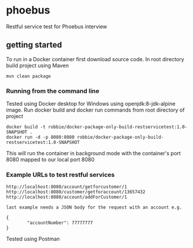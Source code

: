 # phoebus 
Restful service test for Phoebus interview

## getting started

To run in a Docker container first download source code. In root directory build project using Maven
```
mvn clean package
```

### Running from the command line

Tested using Docker desktop for Windows using openjdk:8-jdk-alpine image. Run docker build and docker run commands from root directory of project

```
docker build -t robbie/docker-package-only-build-restservicetest:1.0-SNAPSHOT .
docker run -d -p 8080:8080 robbie/docker-package-only-build-restservicetest:1.0-SNAPSHOT
```

This will run the container in background mode with the container's port 8080 mapped to our local port 8080

### Example URLs to test restful services

```
http://localhost:8080/account/getforcustomer/1
http://localhost:8080/customer/getforaccount/13657432
http://localhost:8080/account/addForCustomer/1

last example needs a JSON body for the request with an account e.g.

{
        "accountNumber": 77777777
}

```
Tested using Postman 

